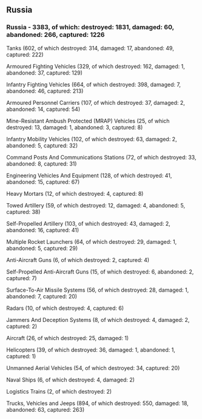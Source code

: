 
 
 ## Russia
 
 ### Russia - 3383, of which: destroyed: 1831, damaged: 60, abandoned: 266, captured: 1226

 

 

 Tanks (602, of which destroyed: 314, damaged: 17, abandoned: 49, captured: 222)

 Armoured Fighting Vehicles (329, of which destroyed: 162, damaged: 1, abandoned: 37, captured: 129)

 Infantry Fighting Vehicles (664, of which destroyed: 398, damaged: 7, abandoned: 46, captured: 213)

 Armoured Personnel Carriers (107, of which destroyed: 37, damaged: 2, abandoned: 14, captured: 54)

 Mine-Resistant Ambush Protected (MRAP) Vehicles (25, of which destroyed: 13, damaged: 1, abandoned: 3, captured: 8)

 Infantry Mobility Vehicles (102, of which destroyed: 63, damaged: 2, abandoned: 5, captured: 32)

 Command Posts And Communications Stations (72, of which destroyed: 33, abandoned: 8, captured: 31)

 Engineering Vehicles And Equipment (128, of which destroyed: 41, abandoned: 15, captured: 67)

 Heavy Mortars (12, of which destroyed: 4, captured: 8)

 Towed Artillery (59, of which destroyed: 12, damaged: 4, abandoned: 5, captured: 38)

 Self-Propelled Artillery (103, of which destroyed: 43, damaged: 2, abandoned: 16, captured: 41)

 Multiple Rocket Launchers (64, of which destroyed: 29, damaged: 1, abandoned: 5, captured: 29)

 Anti-Aircraft Guns (6, of which destroyed: 2, captured: 4)

 Self-Propelled Anti-Aircraft Guns (15, of which destroyed: 6, abandoned: 2, captured: 7)

 Surface-To-Air Missile Systems (56, of which destroyed: 28, damaged: 1, abandoned: 7, captured: 20)

 Radars (10, of which destroyed: 4, captured: 6)

 Jammers And Deception Systems (8, of which destroyed: 4, damaged: 2, captured: 2)

 Aircraft (26, of which destroyed: 25, damaged: 1)

 Helicopters (39, of which destroyed: 36, damaged: 1, abandoned: 1, captured: 1)

 Unmanned Aerial Vehicles (54, of which destroyed: 34, captured: 20)

 Naval Ships (6, of which destroyed: 4, damaged: 2)

 Logistics Trains (2, of which destroyed: 2)

 Trucks, Vehicles and Jeeps (894, of which destroyed: 550, damaged: 18, abandoned: 63, captured: 263)


